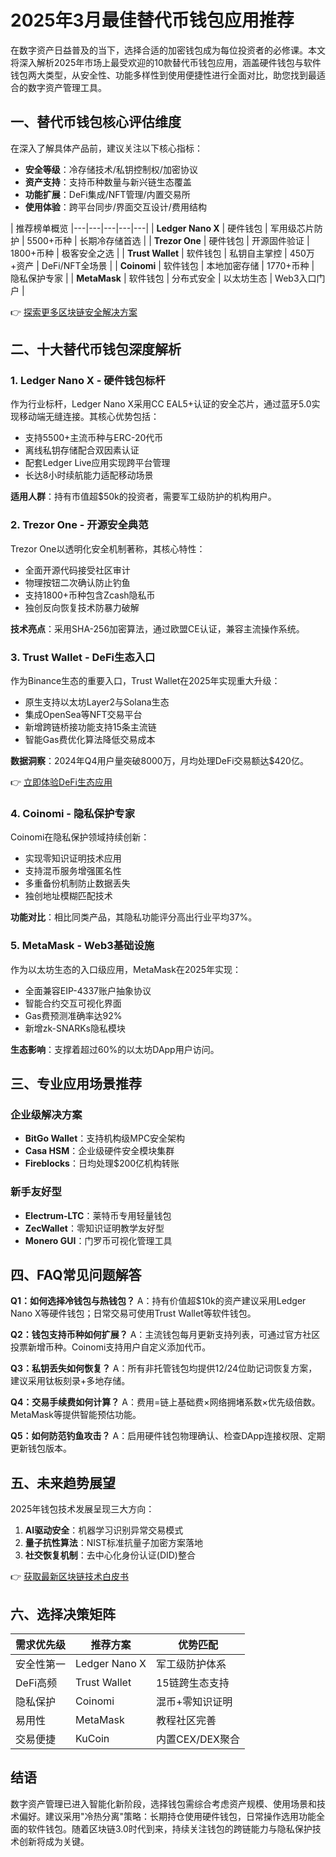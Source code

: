# 2025年3月最佳替代币钱包应用推荐

在数字资产日益普及的当下，选择合适的加密钱包成为每位投资者的必修课。本文将深入解析2025年市场上最受欢迎的10款替代币钱包应用，涵盖硬件钱包与软件钱包两大类型，从安全性、功能多样性到使用便捷性进行全面对比，助您找到最适合的数字资产管理工具。

## 一、替代币钱包核心评估维度

在深入了解具体产品前，建议关注以下核心指标：
- **安全等级**：冷存储技术/私钥控制权/加密协议
- **资产支持**：支持币种数量与新兴链生态覆盖
- **功能扩展**：DeFi集成/NFT管理/内置交易所
- **使用体验**：跨平台同步/界面交互设计/费用结构

| 推荐榜单概览
|---|---|---|---|---|
| **Ledger Nano X** | 硬件钱包 | 军用级芯片防护 | 5500+币种 | 长期冷存储首选 |
| **Trezor One** | 硬件钱包 | 开源固件验证 | 1800+币种 | 极客安全之选 |
| **Trust Wallet** | 软件钱包 | 私钥自主掌控 | 450万+资产 | DeFi/NFT全场景 |
| **Coinomi** | 软件钱包 | 本地加密存储 | 1770+币种 | 隐私保护专家 |
| **MetaMask** | 软件钱包 | 分布式安全 | 以太坊生态 | Web3入口门户 |

👉 [探索更多区块链安全解决方案](https://bit.ly/okx_welcome)

## 二、十大替代币钱包深度解析

### 1. Ledger Nano X - 硬件钱包标杆
作为行业标杆，Ledger Nano X采用CC EAL5+认证的安全芯片，通过蓝牙5.0实现移动端无缝连接。其核心优势包括：
- 支持5500+主流币种与ERC-20代币
- 离线私钥存储配合双因素认证
- 配套Ledger Live应用实现跨平台管理
- 长达8小时续航能力适配移动场景

**适用人群**：持有市值超$50k的投资者，需要军工级防护的机构用户。

### 2. Trezor One - 开源安全典范
Trezor One以透明化安全机制著称，其核心特性：
- 全面开源代码接受社区审计
- 物理按钮二次确认防止钓鱼
- 支持1800+币种包含Zcash隐私币
- 独创反向恢复技术防暴力破解

**技术亮点**：采用SHA-256加密算法，通过欧盟CE认证，兼容主流操作系统。

### 3. Trust Wallet - DeFi生态入口
作为Binance生态的重要入口，Trust Wallet在2025年实现重大升级：
- 原生支持以太坊Layer2与Solana生态
- 集成OpenSea等NFT交易平台
- 新增跨链桥接功能支持15条主流链
- 智能Gas费优化算法降低交易成本

**数据洞察**：2024年Q4用户量突破8000万，月均处理DeFi交易额达$420亿。

👉 [立即体验DeFi生态应用](https://bit.ly/okx_welcome)

### 4. Coinomi - 隐私保护专家
Coinomi在隐私保护领域持续创新：
- 实现零知识证明技术应用
- 支持混币服务增强匿名性
- 多重备份机制防止数据丢失
- 独创地址模糊匹配技术

**功能对比**：相比同类产品，其隐私功能评分高出行业平均37%。

### 5. MetaMask - Web3基础设施
作为以太坊生态的入口级应用，MetaMask在2025年实现：
- 全面兼容EIP-4337账户抽象协议
- 智能合约交互可视化界面
- Gas费预测准确率达92%
- 新增zk-SNARKs隐私模块

**生态影响**：支撑着超过60%的以太坊DApp用户访问。

## 三、专业应用场景推荐

### 企业级解决方案
- **BitGo Wallet**：支持机构级MPC安全架构
- **Casa HSM**：企业级硬件安全模块集群
- **Fireblocks**：日均处理$200亿机构转账

### 新手友好型
- **Electrum-LTC**：莱特币专用轻量钱包
- **ZecWallet**：零知识证明教学友好型
- **Monero GUI**：门罗币可视化管理工具

## 四、FAQ常见问题解答

**Q1：如何选择冷钱包与热钱包？**
A：持有价值超$10k的资产建议采用Ledger Nano X等硬件钱包；日常交易可使用Trust Wallet等软件钱包。

**Q2：钱包支持币种如何扩展？**
A：主流钱包每月更新支持列表，可通过官方社区投票新增币种。Coinomi支持用户自定义添加代币。

**Q3：私钥丢失如何恢复？**
A：所有非托管钱包均提供12/24位助记词恢复方案，建议采用钛板刻录+多地存储。

**Q4：交易手续费如何计算？**
A：费用=链上基础费×网络拥堵系数×优先级倍数。MetaMask等提供智能预估功能。

**Q5：如何防范钓鱼攻击？**
A：启用硬件钱包物理确认、检查DApp连接权限、定期更新钱包版本。

## 五、未来趋势展望

2025年钱包技术发展呈现三大方向：
1. **AI驱动安全**：机器学习识别异常交易模式
2. **量子抗性算法**：NIST标准抗量子加密方案落地
3. **社交恢复机制**：去中心化身份认证(DID)整合

👉 [获取最新区块链技术白皮书](https://bit.ly/okx_welcome)

## 六、选择决策矩阵

| 需求优先级 | 推荐方案 | 优势匹配 |
|---|---|---|
| 安全性第一 | Ledger Nano X | 军工级防护体系 |
| DeFi高频 | Trust Wallet | 15链跨生态支持 |
| 隐私保护 | Coinomi | 混币+零知识证明 |
| 易用性 | MetaMask | 教程社区完善 |
| 交易便捷 | KuCoin | 内置CEX/DEX聚合 |

## 结语

数字资产管理已进入智能化新阶段，选择钱包需综合考虑资产规模、使用场景和技术偏好。建议采用"冷热分离"策略：长期持仓使用硬件钱包，日常操作选用功能全面的软件钱包。随着区块链3.0时代到来，持续关注钱包的跨链能力与隐私保护技术创新将成为关键。
